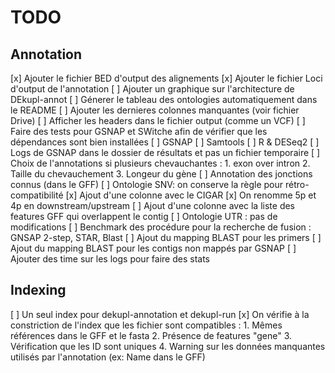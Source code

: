 # TODO

## Annotation

[x] Ajouter le fichier BED d'output des alignements
[x] Ajouter le fichier Loci d'output de l'annotation
[ ] Ajouter un graphique sur l'architecture de DEkupl-annot
[ ] Génerer le tableau des ontologies automatiquement dans le README
[ ] Ajouter les dernieres colonnes manquantes (voir fichier Drive)
[ ] Afficher les headers dans le fichier output (comme un VCF)
[ ] Faire des tests pour GSNAP et SWitche afin de vérifier que les dépendances sont bien installées
    [ ] GSNAP
    [ ] Samtools
    [ ] R & DESeq2
[ ] Logs de GSNAP dans le dossier de résultats et pas un fichier temporaire
[ ] Choix de l'annotations si plusieurs chevauchantes :
    1. exon over intron
    2. Taille du chevauchement
    3. Longeur du gène
[ ] Annotation des jonctions connus (dans le GFF)
[ ] Ontologie SNV: on conserve la règle pour rétro-compatibilité
[x] Ajout d'une colonne avec le CIGAR
[x] On renomme 5p et 4p en downstream/upstream
[ ] Ajout d'une colonne avec la liste des features GFF qui overlappent le contig
[ ] Ontologie UTR  : pas de modifications
[ ] Benchmark des procédure pour la recherche de fusion : GNSAP 2-step, STAR, Blast
[ ] Ajout du mapping BLAST pour les primers
[ ] Ajout du mapping BLAST pour les contigs non mappés par GSNAP
[ ] Ajouter des time sur les logs pour faire des stats

## Indexing

[ ] Un seul index pour dekupl-annotation et dekupl-run
[x] On vérifie à la constriction de l'index que les fichier sont compatibles : 
    1. Mêmes références dans le GFF et le fasta
    2. Présence de features "gene"
    3. Vérification que les ID sont uniques
    4. Warning sur les données manquantes utilisés par l'annotation (ex: Name dans le GFF)
